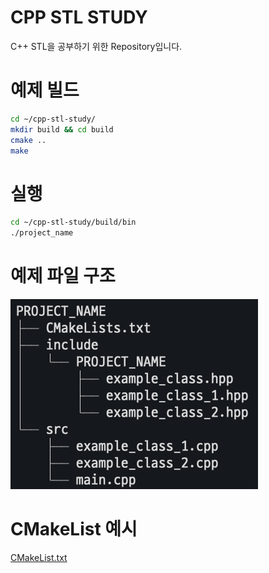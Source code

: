 # CPP STL STUDY
C++ STL을 공부하기 위한 Repository입니다.

# 예제 빌드
```bash
cd ~/cpp-stl-study/
mkdir build && cd build
cmake ..
make
```

# 실행
```bash
cd ~/cpp-stl-study/build/bin
./project_name
```

# 예제 파일 구조
![image](./images/example.png)

# CMakeList 예시
[CMakeList.txt](./examples/CMakeLists.txt)